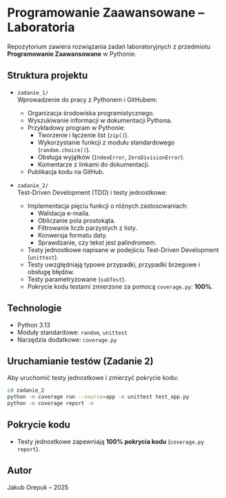 # Programowanie Zaawansowane – Laboratoria

Repozytorium zawiera rozwiązania zadań laboratoryjnych z przedmiotu **Programowanie Zaawansowane** w Pythonie.

## Struktura projektu

- `zadanie_1/`  
  Wprowadzenie do pracy z Pythonem i GitHubem:
  - Organizacja środowiska programistycznego.
  - Wyszukiwanie informacji w dokumentacji Pythona.
  - Przykładowy program w Pythonie:
    - Tworzenie i łączenie list (`zip()`).
    - Wykorzystanie funkcji z modułu standardowego (`random.choice()`).
    - Obsługa wyjątków (`IndexError`, `ZeroDivisionError`).
    - Komentarze z linkami do dokumentacji.
  - Publikacja kodu na GitHub.

- `zadanie_2/`  
  Test-Driven Development (TDD) i testy jednostkowe:
  - Implementacja pięciu funkcji o różnych zastosowaniach:
    - Walidacja e-maila.
    - Obliczanie pola prostokąta.
    - Filtrowanie liczb parzystych z listy.
    - Konwersja formatu daty.
    - Sprawdzanie, czy tekst jest palindromem.
  - Testy jednostkowe napisane w podejściu Test-Driven Development (`unittest`).
  - Testy uwzględniają typowe przypadki, przypadki brzegowe i obsługę błędów.
  - Testy parametryzowane (`subTest`).
  - Pokrycie kodu testami zmierzone za pomocą `coverage.py`: **100%**.

## Technologie

- Python 3.13
- Moduły standardowe: `random`, `unittest`
- Narzędzia dodatkowe: `coverage.py`

## Uruchamianie testów (Zadanie 2)

Aby uruchomić testy jednostkowe i zmierzyć pokrycie kodu:

```bash
cd zadanie_2
python -m coverage run --source=app -m unittest test_app.py
python -m coverage report -m
```

## Pokrycie kodu

- Testy jednostkowe zapewniają **100% pokrycia kodu** (`coverage.py report`).

## Autor

Jakub Orepuk – 2025